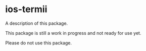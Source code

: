# ios-termii

A description of this package.

This package is still a work in progress and not ready for use yet.

Please do not use this package.

